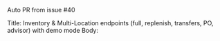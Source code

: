 Auto PR from issue #40

Title: Inventory & Multi-Location endpoints (full, replenish, transfers, PO, advisor) with demo mode  Body:
